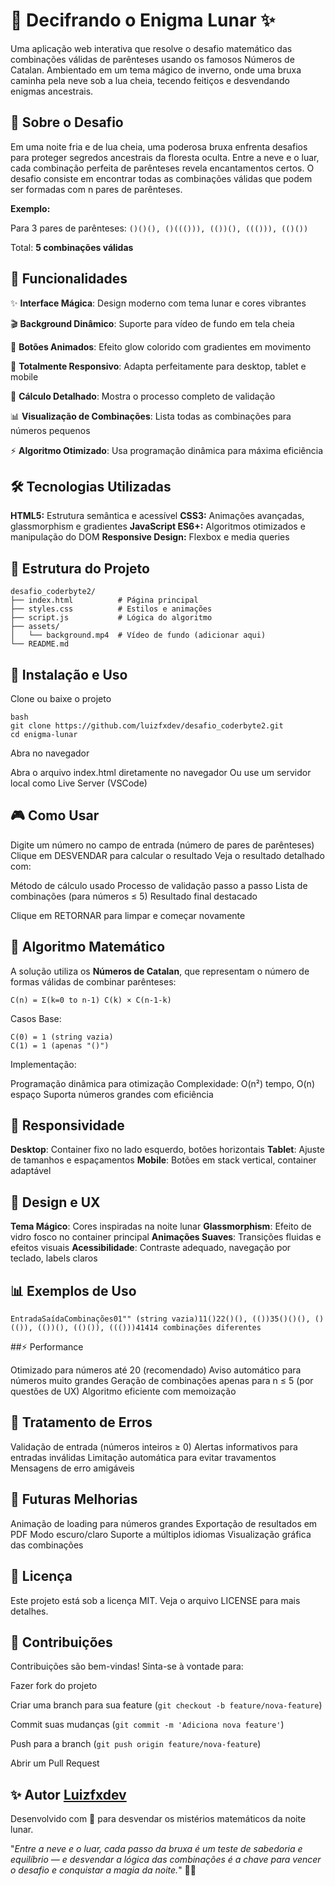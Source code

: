 # 🌙 Decifrando o Enigma Lunar ✨

Uma aplicação web interativa que resolve o desafio matemático das combinações válidas de parênteses usando os famosos Números de Catalan. 
Ambientado em um tema mágico de inverno, onde uma bruxa caminha pela neve sob a lua cheia, tecendo feitiços e desvendando enigmas ancestrais.

## 📖 Sobre o Desafio

Em uma noite fria e de lua cheia, uma poderosa bruxa enfrenta desafios para proteger segredos ancestrais da floresta oculta. 
Entre a neve e o luar, cada combinação perfeita de parênteses revela encantamentos certos. O desafio consiste em encontrar todas as combinações válidas que podem ser formadas com n pares de parênteses.

**Exemplo:**

Para 3 pares de parênteses: ``()()(), ()((())), (())(), ((())), (()())``

Total: **5 combinações válidas**

## 🚀 Funcionalidades

✨ **Interface Mágica**: Design moderno com tema lunar e cores vibrantes

🎬 **Background Dinâmico**: Suporte para vídeo de fundo em tela cheia

🌈 **Botões Animados**: Efeito glow colorido com gradientes em movimento

📱 **Totalmente Responsivo**: Adapta perfeitamente para desktop, tablet e mobile

🧮 **Cálculo Detalhado**: Mostra o processo completo de validação

📊 **Visualização de Combinações**: Lista todas as combinações para números pequenos

⚡ **Algoritmo Otimizado**: Usa programação dinâmica para máxima eficiência

## 🛠️ Tecnologias Utilizadas

**HTML5:** Estrutura semântica e acessível
**CSS3:** Animações avançadas, glassmorphism e gradientes
**JavaScript ES6+:** Algoritmos otimizados e manipulação do DOM
**Responsive Design:** Flexbox e media queries

## 📁 Estrutura do Projeto
```
desafio_coderbyte2/
├── index.html          # Página principal
├── styles.css          # Estilos e animações
├── script.js           # Lógica do algoritmo
├── assets/
│   └── background.mp4  # Vídeo de fundo (adicionar aqui)
└── README.md
```

## 🔧 Instalação e Uso

Clone ou baixe o projeto
```
bash
git clone https://github.com/luizfxdev/desafio_coderbyte2.git
cd enigma-lunar
```

Abra no navegador

Abra o arquivo index.html diretamente no navegador
Ou use um servidor local como Live Server (VSCode)



## 🎮 Como Usar

Digite um número no campo de entrada (número de pares de parênteses)
Clique em DESVENDAR para calcular o resultado
Veja o resultado detalhado com:

Método de cálculo usado
Processo de validação passo a passo
Lista de combinações (para números ≤ 5)
Resultado final destacado


Clique em RETORNAR para limpar e começar novamente

## 🧮 Algoritmo Matemático
A solução utiliza os **Números de Catalan**, que representam o número de formas válidas de combinar parênteses:

``C(n) = Σ(k=0 to n-1) C(k) × C(n-1-k)``

Casos Base:
```
C(0) = 1 (string vazia)
C(1) = 1 (apenas "()")
```
Implementação:

Programação dinâmica para otimização
Complexidade: O(n²) tempo, O(n) espaço
Suporta números grandes com eficiência

## 📱 Responsividade

**Desktop**: Container fixo no lado esquerdo, botões horizontais
**Tablet**: Ajuste de tamanhos e espaçamentos
**Mobile**: Botões em stack vertical, container adaptável

## 🎨 Design e UX

**Tema Mágico**: Cores inspiradas na noite lunar
**Glassmorphism**: Efeito de vidro fosco no container principal
**Animações Suaves**: Transições fluidas e efeitos visuais
**Acessibilidade**: Contraste adequado, navegação por teclado, labels claros

## 📊 Exemplos de Uso
```
EntradaSaídaCombinações01"" (string vazia)11()22()(), (())35()()(), ()(()), (())(), (()()), ((()))41414 combinações diferentes
```
##⚡ Performance

Otimizado para números até 20 (recomendado)
Aviso automático para números muito grandes
Geração de combinações apenas para n ≤ 5 (por questões de UX)
Algoritmo eficiente com memoização

## 🐛 Tratamento de Erros

Validação de entrada (números inteiros ≥ 0)
Alertas informativos para entradas inválidas
Limitação automática para evitar travamentos
Mensagens de erro amigáveis

## 🔮 Futuras Melhorias

 Animação de loading para números grandes
 Exportação de resultados em PDF
 Modo escuro/claro
 Suporte a múltiplos idiomas
 Visualização gráfica das combinações

## 📄 Licença
Este projeto está sob a licença MIT. Veja o arquivo LICENSE para mais detalhes.

## 🤝 Contribuições
Contribuições são bem-vindas! Sinta-se à vontade para:

Fazer fork do projeto

Criar uma branch para sua feature (``git checkout -b feature/nova-feature``)

Commit suas mudanças (``git commit -m 'Adiciona nova feature'``)

Push para a branch (``git push origin feature/nova-feature``)

Abrir um Pull Request

## ✨ Autor [Luizfxdev](https://www.linkedin.com/in/luizfxdev)

Desenvolvido com 💜 para desvendar os mistérios matemáticos da noite lunar.


"*Entre a neve e o luar, cada passo da bruxa é um teste de sabedoria e equilíbrio — e desvendar a lógica das combinações é a chave para vencer o desafio e conquistar a magia da noite.*" 🌙✨

